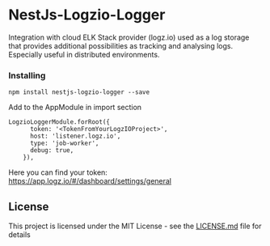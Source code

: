 # NestJs-Logzio-Logger

Integration with cloud ELK Stack provider (logz.io) used as a log storage that provides additional possibilities as tracking and analysing logs. Especially useful in distributed environments. 

### Installing

```
npm install nestjs-logzio-logger --save
```

Add to the AppModule in import section

```
LogzioLoggerModule.forRoot({
      token: '<TokenFromYourLogzIOProject>',
      host: 'listener.logz.io',
      type: 'job-worker',
      debug: true,
    }),
```

Here you can find your token: https://app.logz.io/#/dashboard/settings/general 

## License

This project is licensed under the MIT License - see the [LICENSE.md](LICENSE.md) file for details
